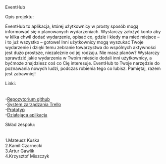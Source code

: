 EventHub

Opis projektu:

EventHub to aplikacja, której użytkownicy w prosty sposób mogą informować się o planowanych wydarzeniach.
Wystarczy założyć konto aby w kilka chwil dodać wydarzenie, opisać co, gdzie i kiedy ma mieć miejsce – i to już wszystko – gotowe! Inni użytkownicy mogą wyszukać Twoje wydarzenie i dzięki temu zebranie towarzystwa do wspólnych aktywności jest dużo prostsze, niezależnie od jej rodzaju. Nie masz planów? Wystarczy sprawdzić jakie wydarzenia w Twoim mieście dodali inni użytkownicy, a byćmoże znajdziesz coś co Cię interesuje.
EventHub to Twoje narzędzie do poznawania nowych ludzi, podczas robienia tego co lubisz. Pamiętaj, razem jest zabawniej!


Linki:
<br>
<br>
<br>
-<a href="https://github.com/arturgawlik/EventHub2">Repozytorium github</a>
<br>
-<a href="https://trello.com/b/pLCR6nx2/eventhub">System zarządzania Trello</a>
<br>
-<a href="coś tu będzie">Prototyp</a>
<br>
-<a href="coś tu bedzie">Działająca aplikacja</a>
<br>




Skład zespołu:
<br>
<br>
<br>
1.Mateusz Kuska
<br>
2.Kamil Czarnecki
<br>
3.Artur Gawlik
<br>
4.Krzysztof Miszczyk
